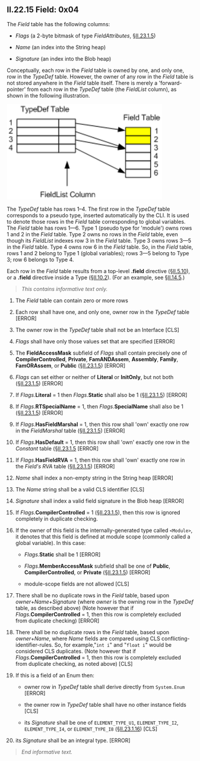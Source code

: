 ## II.22.15 Field: 0x04

The _Field_ table has the following columns:

 * _Flags_ (a 2-byte bitmask of type _FieldAttributes_, §[II.23.1.5](#todo-missing-hyperlink))

 * _Name_ (an index into the String heap)

 * _Signature_ (an index into the Blob heap)

Conceptually, each row in the _Field_ table is owned by one, and only one, row in the _TypeDef_ table. However, the owner of any row in the _Field_ table is not stored anywhere in the _Field_ table itself. There is merely a 'forward-pointer' from each row in the _TypeDef_ table (the _FieldList_ column), as shown in the following illustration.

 ![](ii.22.15-field-figure-1.png)

The _TypeDef_ table has rows 1&ndash;4. The first row in the _TypeDef_ table corresponds to a pseudo type, inserted automatically by the CLI. It is used to denote those rows in the _Field_ table corresponding to global variables. The _Field_ table has rows 1&mdash;6. Type 1 (pseudo type for 'module') owns rows 1 and 2 in the _Field_ table. Type 2 owns no rows in the _Field_ table, even though its _FieldList_ indexes row 3 in the _Field_ table. Type 3 owns rows 3&mdash;5 in the _Field_ table. Type 4 owns row 6 in the _Field_ table.  So, in the _Field_ table, rows 1 and 2 belong to Type 1 (global variables); rows 3&mdash;5 belong to Type 3; row 6 belongs to Type 4.

Each row in the _Field_ table results from a top-level **.field** directive (§[II.5.10](#todo-missing-hyperlink)), or a **.field** directive inside a Type (§[II.10.2](#todo-missing-hyperlink)). (For an example, see §[II.14.5](#todo-missing-hyperlink).)

> _This contains informative text only._

 1. The _Field_ table can contain zero or more rows

 2. Each row shall have one, and only one, owner row in the _TypeDef_ table \[ERROR\]

 3. The owner row in the _TypeDef_ table shall not be an Interface \[CLS\]

 4. _Flags_ shall have only those values set that are specified \[ERROR\]

 5. The **FieldAccessMask** subfield of _Flags_ shall contain precisely one of **CompilerControlled**, **Private**, **FamANDAssem**, **Assembly**, **Family**, **FamORAssem**, or **Public** (§[II.23.1.5](#todo-missing-hyperlink)) \[ERROR\]

 6. _Flags_ can set either or neither of **Literal** or **InitOnly**, but not both (§[II.23.1.5](#todo-missing-hyperlink)) \[ERROR\]

 7. If _Flags_.**Literal** = 1 then _Flags_.**Static** shall also be 1 (§[II.23.1.5](#todo-missing-hyperlink)) \[ERROR\]

 8. If _Flags_.**RTSpecialName** = 1, then _Flags_.**SpecialName** shall also be 1 (§[II.23.1.5](#todo-missing-hyperlink)) \[ERROR\]

 9. If _Flags_.**HasFieldMarshal** = 1, then this row shall 'own' exactly one row in the _FieldMarshal_ table (§[II.23.1.5](#todo-missing-hyperlink)) \[ERROR\]

 10. If _Flags_.**HasDefault** = 1, then this row shall 'own' exactly one row in the _Constant_ table (§[II.23.1.5](#todo-missing-hyperlink) \[ERROR\]

 11. If _Flags_.**HasFieldRVA** = 1, then this row shall 'own' exactly one row in the _Field's RVA_ table (§[II.23.1.5](#todo-missing-hyperlink)) \[ERROR\]

 12. _Name_ shall index a non-empty string in the String heap \[ERROR\]

 13. The _Name_ string shall be a valid CLS identifier \[CLS\]

 14. _Signature_ shall index a valid field signature in the Blob heap \[ERROR\]

 15. If _Flags_.**CompilerControlled** = 1 (§[II.23.1.5](#todo-missing-hyperlink)), then this row is ignored completely in duplicate checking.

 16. If the owner of this field is the internally-generated type called `<Module>`, it denotes that this field is defined at module scope (commonly called a global variable). In this case:

     * _Flags_.**Static** shall be 1 \[ERROR\] 

     * _Flags_.**MemberAccessMask** subfield shall be one of **Public**, **CompilerControlled**, or **Private** (§[II.23.1.5](#todo-missing-hyperlink)) \[ERROR\]

     * module-scope fields are not allowed  \[CLS\]

 17. There shall be no duplicate rows in the _Field_ table, based upon _owner_+_Name_+_Signature_ (where _owner_ is the owning row in the _TypeDef_ table, as described above) (Note however that if _Flags_.**CompilerControlled** = 1, then this row is completely excluded from duplicate checking) \[ERROR\]

 18. There shall be no duplicate rows in the _Field_ table, based upon _owner_+_Name_, where _Name_ fields are compared using CLS conflicting-identifier-rules. So, for example,"`int i`" and "`float i`" would be considered CLS duplicates. (Note however that if _Flags_.**CompilerControlled** = 1, then this row is completely excluded from duplicate checking, as noted above) \[CLS\]

 19. If this is a field of an Enum then: 
 
     * owner row in _TypeDef_ table shall derive directly from `System.Enum` \[ERROR\]

     * the owner row in _TypeDef_ table shall have no other instance fields \[CLS\]

     * its _Signature_ shall be one of `ELEMENT_TYPE_U1`, `ELEMENT_TYPE_I2`, `ELEMENT_TYPE_I4`, or `ELEMENT_TYPE_I8` (§[II.23.1.16](#todo-missing-hyperlink)) \[CLS\]

 20. its _Signature_ shall be an integral type. \[ERROR\]

> _End informative text._
